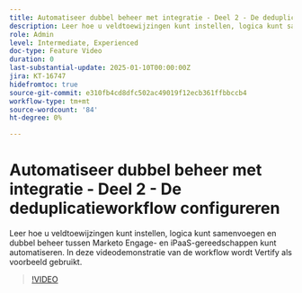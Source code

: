 ```yaml
---
title: Automatiseer dubbel beheer met integratie - Deel 2 - De deduplicatieworkflow configureren
description: Leer hoe u veldtoewijzingen kunt instellen, logica kunt samenvoegen en dubbel beheer tussen Marketo Engage- en iPaaS-gereedschappen kunt automatiseren. In deze videodemonstratie van de workflow wordt Vertify als voorbeeld gebruikt.
role: Admin
level: Intermediate, Experienced
doc-type: Feature Video
duration: 0
last-substantial-update: 2025-01-10T00:00:00Z
jira: KT-16747
hidefromtoc: true
source-git-commit: e310fb4cd8dfc502ac49019f12ecb361ffbbccb4
workflow-type: tm+mt
source-wordcount: '84'
ht-degree: 0%

---
```



# Automatiseer dubbel beheer met integratie - Deel 2 - De deduplicatieworkflow configureren

Leer hoe u veldtoewijzingen kunt instellen, logica kunt samenvoegen en dubbel beheer tussen Marketo Engage- en iPaaS-gereedschappen kunt automatiseren. In deze videodemonstratie van de workflow wordt Vertify als voorbeeld gebruikt.

>[!VIDEO](https://video.tv.adobe.com/v/3453813/?learn=on&enablevpops&captions=dut)
